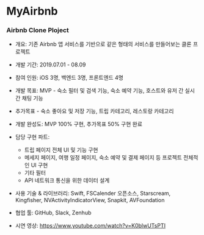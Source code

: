 # MyAirbnb

### Airbnb Clone Ploject

- 개요: 기존 Airbnb 앱 서비스를 기반으로 같은 형태의 서비스를 만들어보는 클론 프로젝트

- 개발 기간: 2019.07.01 - 08.09

- 참여 인원: iOS 3명, 백엔드 3명, 프론트엔드 4명

- 개발 목표: MVP - 숙소 필터 및 검색 기능, 숙소 예약 기능, 호스트와 유저 간 실시간 채팅 기능

- 추가목표 - 숙소 좋아요 및 저장 기능, 트립 카테고리, 레스토랑 카테고리

- 개발 완성도: MVP 100% 구현, 추가목표 50% 구현 완료

- 담당 구현 파트:

  - 트립 페이지 전체 UI 및 기능 구현
  - 메세지 페이지, 여행 일정 페이지, 숙소 예약 및 결제 페이지 등 프로젝트 전체적인 UI 구현
  - 기타 필터
  - API 네트워크 통신을 위한 데이터 설계

- 사용 기술 & 라이브러리: Swift, FSCalender 오픈소스, Starscream, Kingfisher, NVActivityIndicatorView, Snapkit, AVFoundation
- 협업 툴: GitHub, Slack, Zenhub

- 시연 영상: https://www.youtube.com/watch?v=K0blwUTsPTI
